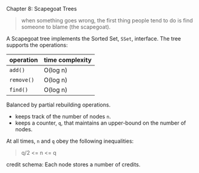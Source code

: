 Chapter 8: Scapegoat Trees

> when something goes wrong, the first thing people tend to do is find someone to blame (the scapegoat).

A Scapegoat tree implements the Sorted Set, `SSet`, interface.
The tree supports the operations:

| operation | time complexity |
| ------------- | ------------- |
| `add()` | O(log n) |
| `remove()` | O(log n) |
| `find()` | O(log n) |

Balanced by partial rebuilding operations.

* keeps track of the number of nodes `n`.
* keeps a counter, `q`, that maintains an upper-bound on the number of nodes.

At all times, `n` and `q` obey the following inequalities:

> q/2 <= n <= q

credit schema: Each node stores a number of credits.
